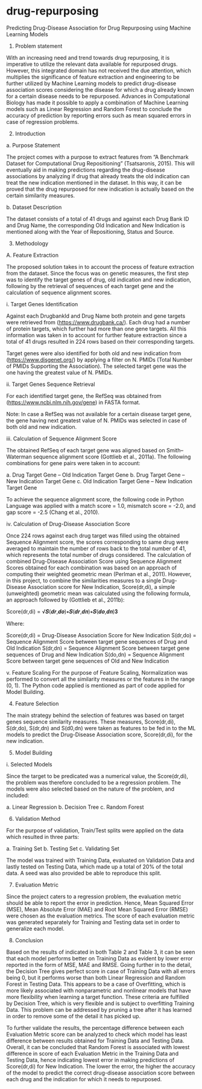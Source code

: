 # drug-repurposing
Predicting Drug-Disease Association for Drug Repurposing using Machine Learning Models

1. Problem statement

With an increasing need and trend towards drug repurposing, it is imperative to utilize the relevant data available for repurposed drugs. However, this integrated domain has not received the due attention, which multiplies the significance of feature extraction and engineering to be further utilized by Machine Learning models to predict drug-disease association scores considering the disease for which a drug already known for a certain disease needs to be repurposed. Advances in Computational Biology has made it possible to apply a combination of Machine Learning models such as Linear Regression and Random Forest to conclude the accuracy of prediction by reporting errors such as mean squared errors in case of regression problems.

2. Introduction
   
a. Purpose Statement

The project comes with a purpose to extract features from “A Benchmark Dataset for Computational Drug Repositioning” (Tsatsaronis, 2015). This will eventually aid in making predictions regarding the drug-disease associations by analyzing if drug that already treats the old indication can treat the new indication mentioned in the dataset. In this way, it can be proved that the drug repurposed for new indication is actually based on the certain similarity measures.

b. Dataset Description

The dataset consists of a total of 41 drugs and against each Drug Bank ID and Drug Name, the corresponding Old Indication and New Indication is mentioned along with the Year of Repositioning, Status and Source.

3. Methodology

A. Feature Extraction

The proposed solution takes in to account the process of feature extraction from the dataset. Since the focus was on genetic measures, the first step was to identify the target genes of drug, old indication and new indication, following by the retrieval of sequences of each target gene and the calculation of sequence alignment scores.

i. Target Genes Identification

Against each DrugbankId and Drug Name both protein and gene targets were retrieved from (https://www.drugbank.ca/). Each drug had a number of protein targets, which further had more than one gene targets. All this information was taken in to account for further feature extraction since a total of 41 drugs resulted in 224 rows based on their corresponding targets.

Target genes were also identified for both old and new indication from (https://www.disgenet.org/) by applying a filter on N. PMIDs (Total Number of PMIDs Supporting the Association). The selected target gene was the one having the greatest value of N. PMIDs.

ii. Target Genes Sequence Retrieval

For each identified target gene, the RefSeq was obtained from (https://www.ncbi.nlm.nih.gov/gene) in FASTA format.

Note: In case a RefSeq was not available for a certain disease target gene, the gene having next greatest value of N. PMIDs was selected in case of both old and new indication.

iii. Calculation of Sequence Alignment Score

The obtained RefSeq of each target gene was aligned based on Smith–Waterman sequence alignment score (Gottlieb et al., 2011a). The following combinations for gene pairs were taken in to account:

a. Drug Target Gene – Old Indication Target Gene
b. Drug Target Gene – New Indication Target Gene
c. Old Indication Target Gene – New Indication Target Gene

To achieve the sequence alignment score, the following code in Python Language was applied with a match score = 1.0, mismatch score = -2.0, and gap score = -2.5 (Chang et al., 2010).

iv. Calculation of Drug-Disease Association Score

Once 224 rows against each drug target was filled using the obtained Sequence Alignment score, the scores corresponding to same drug were averaged to maintain the number of rows back to the total number of 41, which represents the total number of drugs considered. The calculation of combined Drug-Disease Association Score using Sequence Alignment Scores obtained for each combination was based on an approach of computing their weighted geometric mean (Perlman et al., 2011). However, in this project, to combine the similarities measures to a single Drug-Disease Association score for New Indication, Score(dr,di), a simple (unweighted) geometric mean was calculated using the following formula, an approach followed by (Gottlieb et al., 2011b):

Score(dr,di) = √𝑺(𝒅𝒓,𝒅𝒐)∗𝑺(𝒅𝒓,𝒅𝒏)∗𝑺(𝒅𝒐,𝒅𝒏)𝟑

Where:

Score(dr,di) = Drug-Disease Association Score for New Indication
S(dr,do) = Sequence Alignment Score between target gene sequences of Drug and Old Indication
S(dr,dn) = Sequence Alignment Score between target gene sequences of Drug and New Indication
S(do,dn) = Sequence Alignment Score between target gene sequences of Old and New Indication

v. Feature Scaling
For the purpose of Feature Scaling, Normalization was performed to convert all the similarity measures or the features in the range (0, 1). The Python code applied is mentioned as part of code applied for Model Building.

4. Feature Selection
   
The main strategy behind the selection of features was based on target genes sequence similarity measures. These measures, Score(dr,di), S(dr,do), S(dr,dn) and S(d0,dn) were taken as features to be fed in to the ML models to predict the Drug-Disease Association score, Score(dr,di), for the new indication.

5. Model Building
   
i. Selected Models

Since the target to be predicated was a numerical value, the Score(dr,di), the problem was therefore concluded to be a regression problem. The models were also selected based on the nature of the problem, and included:

a. Linear Regression
b. Decision Tree
c. Random Forest

6. Validation Method
   
For the purpose of validation, Train/Test splits were applied on the data which resulted in three parts:

a. Training Set
b. Testing Set
c. Validating Set

The model was trained with Training Data, evaluated on Validation Data and lastly tested on Testing Data, which made up a total of 20% of the total data. A seed was also provided be able to reproduce this split.

7. Evaluation Metric
   
Since the project caters to a regression problem, the evaluation metric should be able to report the error in prediction. Hence, Mean Squared Error (MSE), Mean Absolute Error (MAE) and Root Mean Squared Error (RMSE) were chosen as the evaluation metrics. The score of each evaluation metric was generated separately for Training and Testing data set in order to generalize each model.

8. Conclusion

Based on the results of indicated in both Table 2 and Table 3, it can be seen that each model performs better on Training Data as evident by lower error reported in the form of MSE, MAE and RMSE. Going further in to the detail, the Decision Tree gives perfect score in case of Training Data with all errors being 0, but it performs worse than both Linear Regression and Random Forest in Testing Data. This appears to be a case of Overfitting, which is more likely associated with nonparametric and nonlinear models that have more flexibility when learning a target function. These criteria are fulfilled by Decision Tree, which is very flexible and is subject to overfitting Training Data. This problem can be addressed by pruning a tree after it has learned in order to remove some of the detail it has picked up.

To further validate the results, the percentage difference between each Evaluation Metric score can be analyzed to check which model has least difference between results obtained for Training Data and Testing Data. Overall, it can be concluded that Random Forest is associated with lowest difference in score of each Evaluation Metric in the Training Data and Testing Data, hence indicating lowest error in making predictions of Score(dr,di) for New Indication. The lower the error, the higher the accuracy of the model to predict the correct drug-disease association score between each drug and the indication for which it needs to repurposed.
